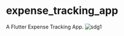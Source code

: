 # expense_tracking_app

A Flutter Expense Tracking App.
![sdg1](https://user-images.githubusercontent.com/72406927/221432020-dc6a8537-cb6a-4505-892c-b27ce6f7a34c.PNG)

